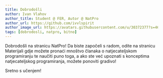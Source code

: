 ```yaml
---
title: Dobrodošli
author: Ivan Vlahov
author_title: Student @ FER, Autor @ NatPro
author_url: https://github.com/ivvlspirit
author_image_url: https://avatars.githubusercontent.com/u/30372377?s=460&u=f7d79f7021f03f3a299ca6349c77dd134fb6283b&v=4
tags: [dobrodosli, natpro, bitno]
---
```


Dobrodošli na stranicu NatPro! Da biste započeli s radom, odite na stranicu Materijali gdje možete pronaći mnoštvo članaka o natjecateljskom programiranju te naučiti puno toga, a ako ste već upoznati s konceptima natjecateljskog programiranja, možete ponoviti gradivo!

Sretno s učenjem!
